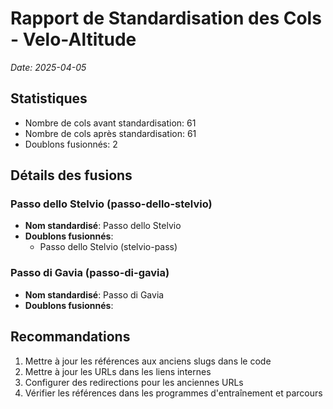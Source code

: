 # Rapport de Standardisation des Cols - Velo-Altitude

*Date: 2025-04-05*

## Statistiques

- Nombre de cols avant standardisation: 61
- Nombre de cols après standardisation: 61
- Doublons fusionnés: 2

## Détails des fusions

### Passo dello Stelvio (passo-dello-stelvio)

- **Nom standardisé**: Passo dello Stelvio
- **Doublons fusionnés**:
  - Passo dello Stelvio (stelvio-pass)

### Passo di Gavia (passo-di-gavia)

- **Nom standardisé**: Passo di Gavia
- **Doublons fusionnés**:

## Recommandations

1. Mettre à jour les références aux anciens slugs dans le code
2. Mettre à jour les URLs dans les liens internes
3. Configurer des redirections pour les anciennes URLs
4. Vérifier les références dans les programmes d'entraînement et parcours

